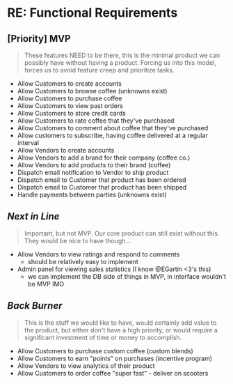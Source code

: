 # RE: Functional Requirements

## [Priority] MVP

>These features NEED to be there, this is the minimal product we can possibly have without having a product. Forcing us into this model, forces us to avoid feature creep and prioritize tasks.

- Allow Customers to create accounts
- Allow Customers to browse coffee (unknowns exist)
- Allow Customers to purchase coffee
- Allow Customers to view past orders
- Allow Customers to store credit cards
- Allow Customers to rate coffee that they've purchased
- Allow Customers to comment about coffee that they've purchased
- Allow customers to subscribe, having coffee delivered at a regular interval
- Allow Vendors to create accounts 
- Allow Vendors to add a brand for their company (coffee co.)
- Allow Vendors to add products to their brand (coffee)
- Dispatch email notification to Vendor to ship product
- Dispatch email to Customer that product has been ordered
- Dispatch email to Customer that product has been shipped
- Handle payments between parties (unknowns exist)

## *Next in Line*

>Important, but not MVP. Our core product can still exist without this. They would be nice to have though...

- Allow Vendors to view ratings and respond to comments
   - should be relatively easy to implement
- Admin panel for viewing sales statistics (I know @EGartin <3's this)
   - we can implement the DB side of things in MVP, in interface wouldn't be MVP IMO

## *Back Burner*

>This is the stuff we would like to have, would certainly add value to the product, but either don't have a high priority, or would require a significant investment of time or money to accomplish.

- Allow Customers to purchase custom coffee (custom blends)
- Allow Customers to earn "points" on purchases (incentive program)
- Allow Vendors to view analytics of their product
- Allow Customers to order coffee "super fast" - deliver on scooters
